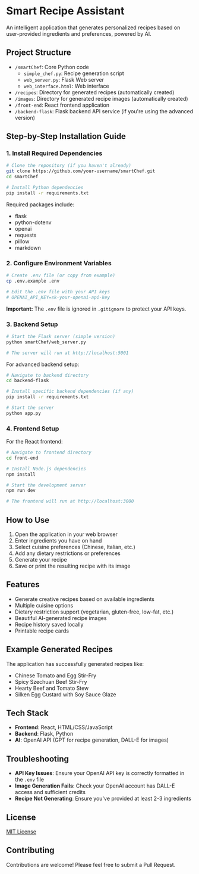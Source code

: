 # Smart Recipe Assistant

An intelligent application that generates personalized recipes based on user-provided ingredients and preferences, powered by AI.

## Project Structure

- `/smartChef`: Core Python code
  - `simple_chef.py`: Recipe generation script
  - `web_server.py`: Flask Web server
  - `web_interface.html`: Web interface
- `/recipes`: Directory for generated recipes (automatically created)
- `/images`: Directory for generated recipe images (automatically created)
- `/front-end`: React frontend application
- `/backend-flask`: Flask backend API service (if you're using the advanced version)

## Step-by-Step Installation Guide

### 1. Install Required Dependencies

```bash
# Clone the repository (if you haven't already)
git clone https://github.com/your-username/smartChef.git
cd smartChef

# Install Python dependencies
pip install -r requirements.txt
```

Required packages include:

- flask
- python-dotenv
- openai
- requests
- pillow
- markdown

### 2. Configure Environment Variables

```bash
# Create .env file (or copy from example)
cp .env.example .env

# Edit the .env file with your API keys
# OPENAI_API_KEY=sk-your-openai-api-key
```

**Important:** The `.env` file is ignored in `.gitignore` to protect your API keys.

### 3. Backend Setup

```bash
# Start the Flask server (simple version)
python smartChef/web_server.py

# The server will run at http://localhost:5001
```

For advanced backend setup:

```bash
# Navigate to backend directory
cd backend-flask

# Install specific backend dependencies (if any)
pip install -r requirements.txt

# Start the server
python app.py
```

### 4. Frontend Setup

For the React frontend:

```bash
# Navigate to frontend directory
cd front-end

# Install Node.js dependencies
npm install

# Start the development server
npm run dev

# The frontend will run at http://localhost:3000
```

## How to Use

1. Open the application in your web browser
2. Enter ingredients you have on hand
3. Select cuisine preferences (Chinese, Italian, etc.)
4. Add any dietary restrictions or preferences
5. Generate your recipe
6. Save or print the resulting recipe with its image

## Features

- Generate creative recipes based on available ingredients
- Multiple cuisine options
- Dietary restriction support (vegetarian, gluten-free, low-fat, etc.)
- Beautiful AI-generated recipe images
- Recipe history saved locally
- Printable recipe cards

## Example Generated Recipes

The application has successfully generated recipes like:

- Chinese Tomato and Egg Stir-Fry
- Spicy Szechuan Beef Stir-Fry
- Hearty Beef and Tomato Stew
- Silken Egg Custard with Soy Sauce Glaze

## Tech Stack

- **Frontend**: React, HTML/CSS/JavaScript
- **Backend**: Flask, Python
- **AI**: OpenAI API (GPT for recipe generation, DALL-E for images)

## Troubleshooting

- **API Key Issues**: Ensure your OpenAI API key is correctly formatted in the `.env` file
- **Image Generation Fails**: Check your OpenAI account has DALL-E access and sufficient credits
- **Recipe Not Generating**: Ensure you've provided at least 2-3 ingredients

## License

[MIT License](LICENSE)

## Contributing

Contributions are welcome! Please feel free to submit a Pull Request.
